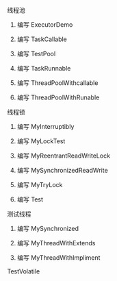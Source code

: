 线程池
1. 编写 ExecutorDemo

2. 编写 TaskCallable

3. 编写 TestPool

4. 编写 TaskRunnable

5. 编写 ThreadPoolWithcallable

6. 编写 ThreadPoolWithRunable

线程锁
1. 编写 MyInterruptibly

2. 编写 MyLockTest

3. 编写 MyReentrantReadWriteLock

4. 编写 MySynchronizedReadWrite

5. 编写 MyTryLock

6. 编写 Test

测试线程
1. 编写 MySynchronized

2. 编写 MyThreadWithExtends

3. 编写 MyThreadWithImpliment

TestVolatile